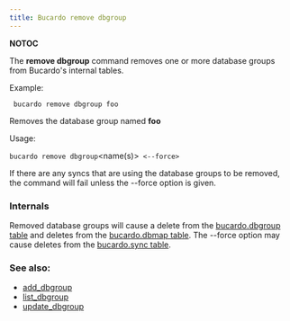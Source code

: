 ```yaml
---
title: Bucardo remove dbgroup
---
```


__NOTOC__

The **remove dbgroup** command removes one or more database groups from Bucardo's internal tables.

Example:

` bucardo remove dbgroup foo`

Removes the database group named **foo**

Usage:

` bucardo remove dbgroup `<name(s)>` <--force>`

If there are any syncs that are using the database groups to be removed, the command will fail unless the --force option is given.

### Internals

Removed database groups will cause a delete from the [bucardo.dbgroup table](/bucardo.dbgroup_table "wikilink") and deletes from the [bucardo.dbmap table](/bucardo.dbmap_table "wikilink"). The --force option may cause deletes from the [bucardo.sync table](/bucardo.sync_table "wikilink").

### See also:

-   [add_dbgroup](/Bucardo/add_dbgroup "wikilink")
-   [list_dbgroup](/Bucardo/list_dbgroup "wikilink")
-   [update_dbgroup](/Bucardo/update_dbgroup "wikilink")

